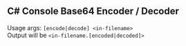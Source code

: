 C# Console Base64 Encoder / Decoder
---

Usage args: `[encode|decode] <in-filename>`<br>
Output will be `<in-filename.[encoded|decoded]>`